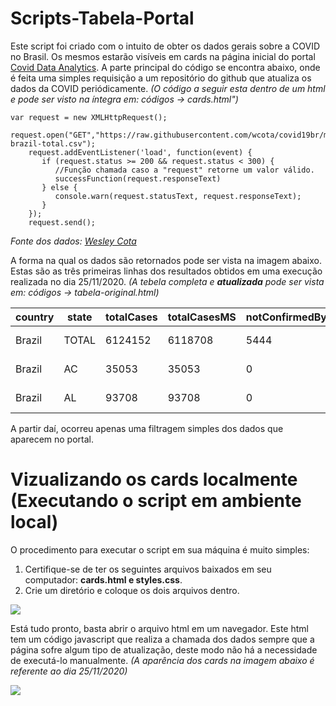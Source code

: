 # Scripts-Tabela-Portal

Este script foi criado com o intuito de obter os dados gerais sobre a COVID no Brasil. Os mesmos estarão visíveis em cards na página inicial do portal [Covid Data Analytics](http://covid.dcc.ufmg.br/).
A parte principal do código se encontra abaixo, onde é feita uma simples requisição a um repositório do github que atualiza os dados da COVID periódicamente. 
*(O código a seguir esta dentro de um html e pode ser visto na íntegra em: códigos -> cards.html")*
```
var request = new XMLHttpRequest(); 
    request.open("GET","https://raw.githubusercontent.com/wcota/covid19br/master/cases-brazil-total.csv"); 
    request.addEventListener('load', function(event) { 
       if (request.status >= 200 && request.status < 300) { 
          //Função chamada caso a "request" retorne um valor válido.
          successFunction(request.responseText)
       } else { 
          console.warn(request.statusText, request.responseText); 
       } 
    }); 
    request.send();
```
*Fonte dos dados: [Wesley Cota](https://github.com/wcota/covid19br)*

A forma na qual os dados são retornados pode ser vista na imagem abaixo.
Estas são as três primeiras linhas dos resultados obtidos em uma execução realizada no dia 25/11/2020.
*(A tebela completa e **atualizada** pode ser vista em: códigos -> tabela-original.html)*

| country | state | totalCases | totalCasesMS | notConfirmedByMS | deaths | deathsMS | URL                             | deaths_per_100k_inhabitants | totalCases_per_100k_inhabitants | deaths_by_totalCases | recovered | suspects | tests    | tests_per_100k_inhabitants | date       | newCases | newDeaths |
|---------|-------|------------|--------------|------------------|--------|----------|---------------------------------|-----------------------------|---------------------------------|----------------------|-----------|----------|----------|----------------------------|------------|----------|-----------|
| Brazil  | TOTAL | 6124152    | 6118708      | 5444             | 170240 | 170115   | https://covid.saude.gov.br/     | 80.39453                    | 2892.08377                      | 0.02780              | 5509645   |          | 22711485 | 10725.32445                | 2020-11-24 | 31933    | 619       |
| Brazil  | AC    | 35053      | 35053        | 0                | 715    | 715      | http://saude.acre.gov.br/       | 81.07173                    | 3974.55595                      | 0.02040              | 30179     |          | 97038    | 11002.85168                | 2020-11-24 | 204      | 1         |
| Brazil  | AL    | 93708      | 93708        | 0                | 2324   | 2324     | http://cidadao.saude.al.gov.br/ | 69.63594                    | 2807.85064                      | 0.02480              | 90475     |          | 208002   | 6232.53670                 | 2020-11-24 | 139      | 3         |


A partir daí, ocorreu apenas uma filtragem simples dos dados que aparecem no portal.


# Vizualizando os cards localmente (Executando o script em ambiente local)
O procedimento para executar o script em sua máquina é muito simples:
1. Certifique-se de ter os seguintes arquivos baixados em seu computador: **cards.html e styles.css**.
2. Crie um diretório e coloque os dois arquivos dentro.

![](https://github.com/thiagosantos0/teste55/blob/main/imagens/Captura%20de%20tela%20de%202020-11-25%2019-21-24.png)

Está tudo pronto, basta abrir o arquivo html em um navegador. Este html tem um código javascript que realiza a chamada dos dados sempre que a página sofre algum tipo de atualização, deste modo não há a necessidade de executá-lo manualmente.
*(A aparência dos cards na imagem abaixo é referente ao dia 25/11/2020)*

![](https://github.com/thiagosantos0/teste55/blob/main/imagens/im2.png)

